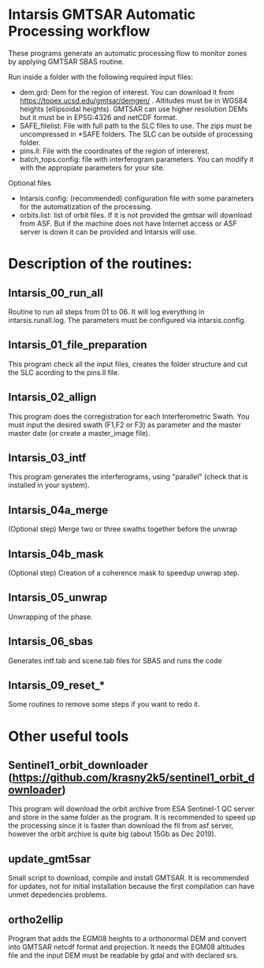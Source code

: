 # Intarsis GMTSAR Automatic Processing workflow

These programs generate an automatic processing flow to monitor zones by applying GMTSAR SBAS routine.

Run inside a folder with the following required input files:
- dem.grd: Dem for the region of interest. You can download it from https://topex.ucsd.edu/gmtsar/demgen/ . Altitudes must be in WGS84 heights (ellipsoidal heights). GMTSAR can use higher resolution DEMs but it must be in EPSG:4326 and netCDF format.
- SAFE_filelist: File with full path to the SLC files to use. The zips must be uncompressed in \*SAFE folders. The SLC can be outside of processing folder.
- pins.ll: File with the coordinates of the region of intererest.
- batch_tops.config: file with interferogram parameters. You can modify it with the appropiate parameters for your site.

Optional files
- Intarsis.config: (recommended) configuration file with some parameters for the automatization of the processing.
- orbits.list: list of orbit files. If it is not provided the gmtsar will download from ASF. But if the machine does not have Internet access or ASF server is down it can be provided and Intarsis will use.


# Description of the routines:
## Intarsis_00_run_all
Routine to run all steps from 01 to 06. It will log everything in intarsis.runall.log. The parameters must be configured via intarsis.config.
## Intarsis_01_file_preparation
This program check all the input files, creates the folder structure and cut the SLC acording to the pins.ll file.
## Intarsis_02_allign
This program does the corregistration for each Interferometric Swath. You must input the desired swath (F1,F2 or F3) as parameter and the master master date (or create a master_image file).
## Intarsis_03_intf
This program generates the interferograms, using "parallel" (check that is installed in your system).
## Intarsis_04a_merge
(Optional step) Merge two or three swaths together before the unwrap
## Intarsis_04b_mask
(Optional step) Creation of a coherence mask to speedup unwrap step.
## Intarsis_05_unwrap
Unwrapping of the phase.
## Intarsis_06_sbas
Generates intf.tab and scene.tab files for SBAS and runs the code
## Intarsis_09_reset_*
Some routines to remove some steps if you want to redo it.


# Other useful tools
## Sentinel1_orbit_downloader (https://github.com/krasny2k5/sentinel1_orbit_downloader)
This program will download the orbit archive from ESA Sentinel-1 QC server and store in the same folder as the program. It is recommended to speed up the processing since it is faster than download the fil from asf server, however the orbit archive is quite big (about 15Gb as Dec 2019).

## update_gmt5sar
Small script to download, compile and install GMTSAR. It is recommended for updates, not for initial installation because the first compilation can have unmet depedencies problems.

## ortho2ellip
Program that adds the EGM08 heights to a orthonormal DEM and convert into GMTSAR netcdf format and projection. It needs the EGM08 altitudes file and the input DEM must be readable by gdal and with declared srs.
